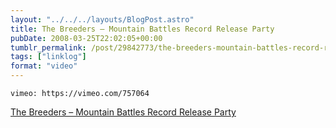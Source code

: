 ```yaml
---
layout: "../../../layouts/BlogPost.astro"
title: The Breeders – Mountain Battles Record Release Party
pubDate: 2008-03-25T22:02:05+00:00
tumblr_permalink: /post/29842773/the-breeders-mountain-battles-record-release
tags: ["linklog"]
format: "video"
---
```


`vimeo: https://vimeo.com/757064`

[The Breeders &#8211; Mountain Battles Record Release Party][1]

[1]: https://vimeo.com/757064
